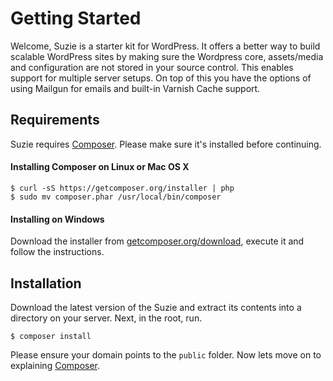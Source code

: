 # Getting Started

Welcome, Suzie is a starter kit for WordPress. It offers a better way to build scalable WordPress sites by making sure the Wordpress core, assets/media and configuration are not stored in your source control. This enables support for multiple server setups. On top of this you have the options of using Mailgun for emails and built-in Varnish Cache support.

## Requirements

Suzie requires [Composer](https://getcomposer.org/). Please make sure it's installed before continuing.  

#### Installing Composer on Linux or Mac OS X

```
$ curl -sS https://getcomposer.org/installer | php
$ sudo mv composer.phar /usr/local/bin/composer
```

#### Installing on Windows

Download the installer from [getcomposer.org/download](getcomposer.org/download), execute it and follow the instructions.

## Installation

Download the latest version of the Suzie and extract its contents into a directory on your server. Next, in the root, run.

```
$ composer install
```

Please ensure your domain points to the `public` folder. Now lets move on to explaining [Composer](/$branch/composer).
